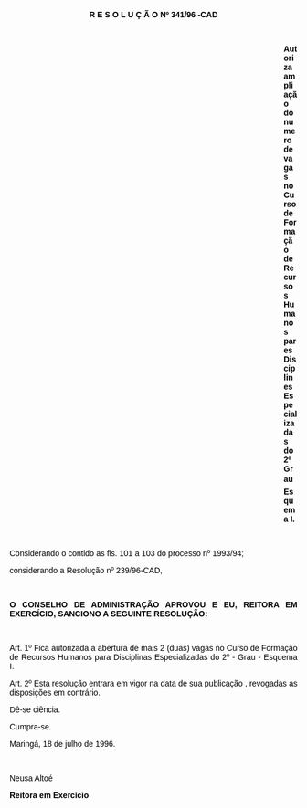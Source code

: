 <BODY TEXT="#000000" LINK="#0000ff" VLINK="#800080">

<B><FONT FACE="Arial"><P ALIGN="CENTER">R E S O L U &Ccedil; &Atilde; O Nº 341/96 -CAD</P>
</B><P ALIGN="JUSTIFY">&nbsp;</P><DIR>
<DIR>
<DIR>
<DIR>
<DIR>
<DIR>
<DIR>
<DIR>
<DIR>
<DIR>
<DIR>
<DIR>

<B><P ALIGN="JUSTIFY">Autoriza amplia&ccedil;&atilde;o do numero de vagas no Curso de Forma&ccedil;&atilde;o de Recursos Humanos pares Disciplines Especializadas do 2º Grau  Esquema I. </P>
</B><P ALIGN="JUSTIFY">&nbsp;</P></DIR>
</DIR>
</DIR>
</DIR>
</DIR>
</DIR>
</DIR>
</DIR>
</DIR>
</DIR>
</DIR>
</DIR>

<P ALIGN="JUSTIFY">Considerando o contido as fls. 101 a 103 do processo nº 1993/94; </P>
<P ALIGN="JUSTIFY">considerando a Resolu&ccedil;&atilde;o nº 239/96-CAD,</P>
<P ALIGN="JUSTIFY">&nbsp;</P>
<B><P ALIGN="JUSTIFY">O CONSELHO DE ADMINISTRA&Ccedil;&Atilde;O APROVOU E EU, REITORA EM EXERC&Iacute;CIO, SANCIONO A SEGUINTE RESOLU&Ccedil;&Atilde;O:</P>
</B><P ALIGN="JUSTIFY">&nbsp;</P>
<P ALIGN="JUSTIFY">Art. 1º Fica autorizada a abertura de mais 2 (duas) vagas no Curso de Forma&ccedil;&atilde;o de Recursos Humanos para Disciplinas Especializadas do 2º - Grau - Esquema I.</P>
<P ALIGN="JUSTIFY">Art. 2º Esta resolu&ccedil;&atilde;o entrara em vigor na data de sua publica&ccedil;&atilde;o , revogadas as disposi&ccedil;&otilde;es em contr&aacute;rio.</P>
<P ALIGN="JUSTIFY">D&ecirc;-se ci&ecirc;ncia.</P>
<P ALIGN="JUSTIFY">Cumpra-se.</P>
<P ALIGN="JUSTIFY">Maring&aacute;, 18 de julho de 1996.</P>
<P ALIGN="JUSTIFY">&nbsp;</P>
<P ALIGN="JUSTIFY">Neusa Alto&eacute;</P>
<B><P ALIGN="JUSTIFY">Reitora em Exerc&iacute;cio</P></B></FONT></BODY>
